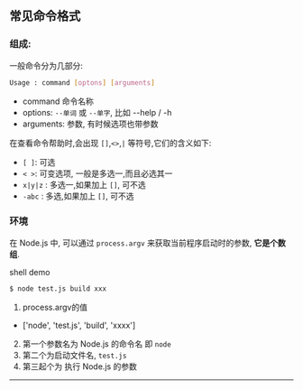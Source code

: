 ## 常见命令格式

### 组成:

一般命令分为几部分:  
```bash
Usage : command [optons] [arguments]
```
- command 命令名称
- options: `--单词` 或 `--单字`, 比如 --help / -h
- arguments: 参数, 有时候选项也带参数

在查看命令帮助时,会出现 `[]`,`<>`,`|` 等符号,它们的含义如下:  

- `[ ]`: 可选
- `< >`: 可变选项, 一般是多选一,而且必选其一
- `x|y|z` : 多选一,如果加上 `[]`, 可不选
- `-abc` : 多选,如果加上 `[]`, 可不选


### 环境
在 Node.js 中, 可以通过 `process.argv` 来获取当前程序启动时的参数, __它是个数组__.  

shell demo
```bash
$ node test.js build xxx
```

1. process.argv的值
  - ['node', 'test.js', 'build', 'xxxx']
2. 第一个参数名为 Node.js 的命令名 即 `node`
3. 第二个为启动文件名, `test.js`
4. 第三起个为 执行 Node.js 的参数







- - - -
